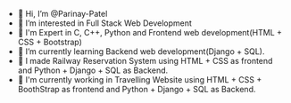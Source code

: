 - 👋 Hi, I’m @Parinay-Patel
- 👀 I’m interested in Full Stack Web Development
- 🌱 I'm Expert in C, C++, Python and  Frontend web development(HTML + CSS + Bootstrap) 
- 🌱 I’m currently learning Backend web development(Django + SQL).
- 🌱 I made Railway Reservation System using HTML + CSS as frontend and Python + Django + SQL as Backend.
- 🌱 I'm currently working in  Travelling Website using HTML + CSS + BoothStrap as frontend and Python + Django + SQL as Backend.

<!---
Parinay-Patel/Parinay-Patel is a ✨ special ✨ repository because its `README.md` (this file) appears on your GitHub profile.
You can click the Preview link to take a look at your changes.
--->
